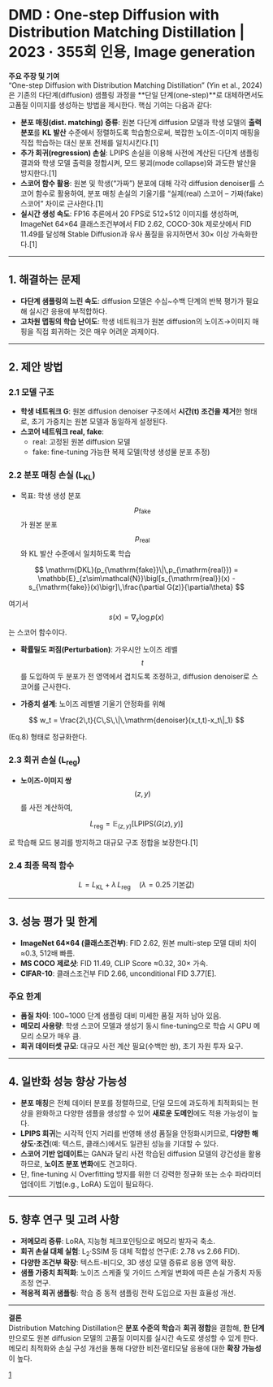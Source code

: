 # DMD : One-step Diffusion with Distribution Matching Distillation | 2023 · 355회 인용, Image generation

**주요 주장 및 기여**  
“One-step Diffusion with Distribution Matching Distillation” (Yin et al., 2024)은 기존의 다단계(diffusion) 샘플링 과정을 **단일 단계(one-step)**로 대체하면서도 고품질 이미지를 생성하는 방법을 제시한다. 핵심 기여는 다음과 같다:

- **분포 매칭(dist. matching) 증류**: 원본 다단계 diffusion 모델과 학생 모델의 **출력 분포**를 **KL 발산** 수준에서 정렬하도록 학습함으로써, 복잡한 노이즈-이미지 매핑을 직접 학습하는 대신 분포 전체를 일치시킨다.[1]
- **추가 회귀(regression) 손실**: LPIPS 손실을 이용해 사전에 계산된 다단계 샘플링 결과와 학생 모델 출력을 정합시켜, 모드 붕괴(mode collapse)와 과도한 발산을 방지한다.[1]
- **스코어 함수 활용**: 원본 및 학생(“가짜”) 분포에 대해 각각 diffusion denoiser를 스코어 함수로 활용하여, 분포 매칭 손실의 기울기를 “실제(real) 스코어 – 가짜(fake) 스코어” 차이로 근사한다.[1]
- **실시간 생성 속도**: FP16 추론에서 20 FPS로 512×512 이미지를 생성하며, ImageNet 64×64 클래스조건부에서 FID 2.62, COCO-30k 제로샷에서 FID 11.49를 달성해 Stable Diffusion과 유사 품질을 유지하면서 30× 이상 가속화한다.[1]

***

## 1. 해결하는 문제
- **다단계 샘플링의 느린 속도**: diffusion 모델은 수십~수백 단계의 반복 평가가 필요해 실시간 응용에 부적합하다.
- **고차원 맵핑의 학습 난이도**: 학생 네트워크가 원본 diffusion의 노이즈→이미지 매핑을 직접 회귀하는 것은 매우 어려운 과제이다.

***

## 2. 제안 방법

### 2.1 모델 구조
- **학생 네트워크 G**: 원본 diffusion denoiser 구조에서 **시간(t) 조건을 제거**한 형태로, 초기 가중치는 원본 모델과 동일하게 설정된다.
- **스코어 네트워크 real, fake**:  
  - real: 고정된 원본 diffusion 모델  
  - fake: fine-tuning 가능한 복제 모델(학생 생성물 분포 추정)

### 2.2 분포 매칭 손실 (L<sub>KL</sub>)
- 목표: 학생 생성 분포 $$p_{\mathrm{fake}}$$가 원본 분포 $$p_{\mathrm{real}}$$와 KL 발산 수준에서 일치하도록 학습  

$$
    \mathrm{DKL}(p_{\mathrm{fake}}\|\,p_{\mathrm{real}})
    = \mathbb{E}_{z\sim\mathcal{N}}\bigl[s_{\mathrm{real}}(x) - s_{\mathrm{fake}}(x)\bigr]\,\frac{\partial G(z)}{\partial\theta}
  $$  
  
여기서 $$s(x)=\nabla_x\log p(x)$$는 스코어 함수이다.

- **확률밀도 퍼짐(Perturbation)**: 가우시안 노이즈 레벨 $$t$$를 도입하여 두 분포가 전 영역에서 겹치도록 조정하고, diffusion denoiser로 스코어를 근사한다.

- **가중치 설계**: 노이즈 레벨별 기울기 안정화를 위해  

$$
    w_t = \frac{2\,t}{C\,S\,\|\,\mathrm{denoiser}(x_t,t)-x_t\|_1}
  $$  
  
(Eq.8) 형태로 정규화한다.

### 2.3 회귀 손실 (L<sub>reg</sub>)
- **노이즈-이미지 쌍** $$(z,y)$$를 사전 계산하여,  

$$
    L_{\mathrm{reg}} = \mathbb{E}_{(z,y)}\bigl[\mathrm{LPIPS}(G(z),\,y)\bigr]
  $$  
  
로 학습해 모드 붕괴를 방지하고 대규모 구조 정합을 보장한다.[1]

### 2.4 최종 목적 함수
$$
  L = L_{\mathrm{KL}} + \lambda\,L_{\mathrm{reg}}\quad(\lambda=0.25\;\text{기본값})
$$

***

## 3. 성능 평가 및 한계

- **ImageNet 64×64 (클래스조건부)**: FID 2.62, 원본 multi-step 모델 대비 차이 ≈0.3, 512배 빠름.
- **MS COCO 제로샷**: FID 11.49, CLIP Score ≈0.32, 30× 가속.
- **CIFAR-10**: 클래스조건부 FID 2.66, unconditional FID 3.77[E].

### 주요 한계
- **품질 차이**: 100~1000 단계 샘플링 대비 미세한 품질 저하 남아 있음.
- **메모리 사용량**: 학생 스코어 모델과 생성기 동시 fine-tuning으로 학습 시 GPU 메모리 소모가 매우 큼.
- **회귀 데이터셋 규모**: 대규모 사전 계산 필요(수백만 쌍), 초기 자원 투자 요구.

***

## 4. 일반화 성능 향상 가능성
- **분포 매칭**은 전체 데이터 분포를 정렬하므로, 단일 모드에 과도하게 최적화되는 현상을 완화하고 다양한 샘플을 생성할 수 있어 **새로운 도메인**에도 적용 가능성이 높다.
- **LPIPS 회귀**는 시각적 인지 거리를 반영해 생성 품질을 안정화시키므로, **다양한 해상도·조건**(예: 텍스트, 클래스)에서도 일관된 성능을 기대할 수 있다.
- **스코어 기반 업데이트**는 GAN과 달리 사전 학습된 diffusion 모델의 강건성을 활용하므로, **노이즈 분포 변화**에도 견고하다.
- 단, fine-tuning 시 Overfitting 방지를 위한 더 강력한 정규화 또는 소수 파라미터 업데이트 기법(e.g., LoRA) 도입이 필요하다.

***

## 5. 향후 연구 및 고려 사항

- **저메모리 증류**: LoRA, 지능형 체크포인팅으로 메모리 발자국 축소.  
- **회귀 손실 대체 실험**: L<sub>2</sub>·SSIM 등 대체 적합성 연구(E: 2.78 vs 2.66 FID).  
- **다양한 조건부 확장**: 텍스트-비디오, 3D 생성 모델 증류로 응용 영역 확장.  
- **샘플 가중치 최적화**: 노이즈 스케줄 및 가이드 스케일 변화에 따른 손실 가중치 자동 조정 연구.  
- **적응적 회귀 샘플링**: 학습 중 동적 샘플링 전략 도입으로 자원 효율성 개선.

***

**결론**  
Distribution Matching Distillation은 **분포 수준의 학습**과 **회귀 정합**을 결합해, **한 단계** 만으로도 원본 diffusion 모델의 고품질 이미지를 실시간 속도로 생성할 수 있게 한다. 메모리 최적화와 손실 구성 개선을 통해 다양한 비전·멀티모달 응용에 대한 **확장 가능성**이 높다.

[1](https://ppl-ai-file-upload.s3.amazonaws.com/web/direct-files/attachments/65988149/874f8f30-0a9a-48cb-8ff4-eb36190a31fc/2311.18828v4.pdf)
